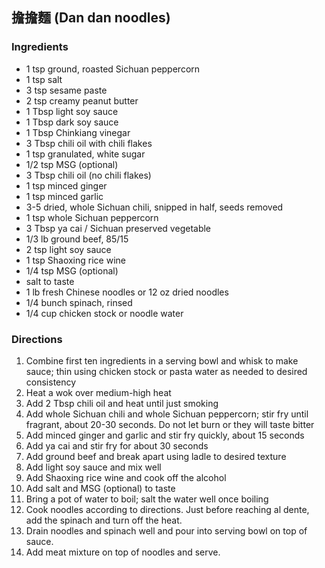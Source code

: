 ## 擔擔麵 (Dan dan noodles)

### Ingredients
* 1 tsp ground, roasted Sichuan peppercorn
* 1 tsp salt
* 3 tsp sesame paste
* 2 tsp creamy peanut butter
* 1 Tbsp light soy sauce
* 1 Tbsp dark soy sauce
* 1 Tbsp Chinkiang vinegar
* 3 Tbsp chili oil with chili flakes
* 1 tsp granulated, white sugar
* 1/2 tsp MSG (optional)
* 3 Tbsp chili oil (no chili flakes)
* 1 tsp minced ginger
* 1 tsp minced garlic
* 3-5 dried, whole Sichuan chili, snipped in half, seeds removed
* 1 tsp whole Sichuan peppercorn
* 3 Tbsp ya cai / Sichuan preserved vegetable
* 1/3 lb ground beef, 85/15
* 2 tsp light soy sauce
* 1 tsp Shaoxing rice wine
* 1/4 tsp MSG (optional)
* salt to taste
* 1 lb fresh Chinese noodles or 12 oz dried noodles
* 1/4 bunch spinach, rinsed
* 1/4 cup chicken stock or noodle water

### Directions
1. Combine first ten ingredients in a serving bowl and whisk to make sauce; thin using chicken stock or pasta water as needed to desired consistency
1. Heat a wok over medium-high heat
1. Add 2 Tbsp chili oil and heat until just smoking
1. Add whole Sichuan chili and whole Sichuan peppercorn; stir fry until fragrant, about 20-30 seconds. Do not let burn or they will taste bitter
1. Add minced ginger and garlic and stir fry quickly, about 15 seconds
1. Add ya cai and stir fry for about 30 seconds
1. Add ground beef and break apart using ladle to desired texture
1. Add light soy sauce and mix well
1. Add Shaoxing rice wine and cook off the alcohol
1. Add salt and MSG (optional) to taste
1. Bring a pot of water to boil; salt the water well once boiling
1. Cook noodles according to directions. Just before reaching al dente, add the spinach and turn off the heat.
1. Drain noodles and spinach well and pour into serving bowl on top of sauce.
1. Add meat mixture on top of noodles and serve.